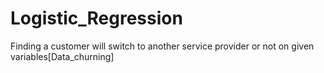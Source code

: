 # Logistic_Regression
Finding a customer will switch to another service provider or not on given variables[Data_churning]
